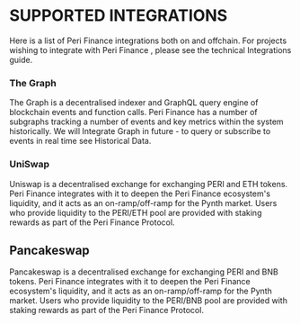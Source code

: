 # SUPPORTED INTEGRATIONS

Here is a list of Peri Finance integrations both on and offchain. For projects wishing to integrate with Peri Finance , please see the technical Integrations guide.  


### The Graph <a id="the-graph"></a>

The Graph is a decentralised indexer and GraphQL query engine of blockchain events and function calls. Peri Finance has a number of subgraphs tracking a number of events and key metrics within the system historically. We will Integrate Graph in future - to query or subscribe to events in real time see Historical Data.

### UniSwap <a id="uniswap"></a>

 Uniswap is a decentralised exchange for exchanging PERI and ETH tokens. Peri Finance integrates with it to deepen the Peri Finance ecosystem's liquidity, and it acts as an on-ramp/off-ramp for the Pynth market. Users who provide liquidity to the PERI/ETH pool are provided with staking rewards as part of the Peri Finance Protocol. 

## Pancakeswap

Pancakeswap is a decentralised exchange for exchanging PERI and BNB tokens. Peri Finance integrates with it to deepen the Peri Finance ecosystem's liquidity, and it acts as an on-ramp/off-ramp for the Pynth market. Users who provide liquidity to the PERI/BNB pool are provided with staking rewards as part of the Peri Finance Protocol. 



